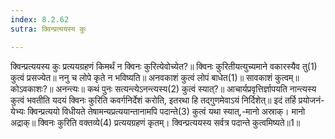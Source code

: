 ```yaml
---
index: 8.2.62
sutra: क्विन्प्रत्ययस्य कुः

---
```

क्विन्प्रत्ययस्य कुः प्रत्ययग्रहणं किमर्थं न क्विनः कुरित्येवोच्येत?॥ क्विनः कुरितीयत्युच्यमाने वकारस्यैव तु(1) कुत्वं प्रसज्येत॥ ननु च लोपे कृते न भविष्यति॥ अनवकाशं कुत्वं लोपं बाधेत(1)॥ सावकाशं कुत्वम्॥ कोऽवकाशः?॥ अनन्त्यः॥ कथं पुनः सत्यन्त्येऽनन्त्यस्य(2) कुत्वं स्यात्?॥ आचार्यप्रवृत्तिर्ज्ञापयति नान्त्यस्य कुत्वं भवतीति यदयं क्विनः कुरिति कवर्गनिर्देशं करोति, इतरथा हि तद्गुणमेवाऽयं निर्दिशेत्॥ इदं तर्हि प्रयोजनं-येभ्यः क्विन्प्रत्ययो विधीयते तेषामन्यप्रत्ययान्तानामपि पदान्ते(3) कुत्वं यथा स्यात्,-मानो अस्राक्। मानो अद्राक्॥ क्विनः कुरिति वक्तव्ये(4) प्रत्ययग्रहणं कृतम्। क्विन्प्रत्ययस्य सर्वत्र पदान्ते कुत्वमिष्यते॥1॥